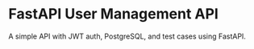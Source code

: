 # FastAPI User Management API

A simple API with JWT auth, PostgreSQL, and test cases using FastAPI.